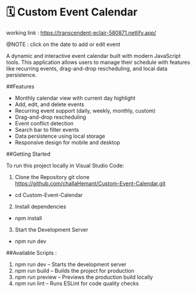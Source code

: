 # 🗓️ Custom Event Calendar
working link : https://transcendent-eclair-580871.netlify.app/

@NOTE : click on the date to add or edit event

A dynamic and interactive event calendar built with modern JavaScript tools. This application allows users to manage their schedule with features like recurring events, drag-and-drop rescheduling, and local data persistence.

##Features
- Monthly calendar view with current day highlight  
- Add, edit, and delete events  
- Recurring event support (daily, weekly, monthly, custom)  
- Drag-and-drop rescheduling  
- Event conflict detection  
- Search bar to filter events  
- Data persistence using local storage  
- Responsive design for mobile and desktop

 ##Getting Started

To run this project locally in Visual Studio Code:

1. Clone the Repository
git clone https://github.com/challaHemant/Custom-Event-Calendar.git
 - cd Custom-Event-Calendar

2. Install dependencies
- npm install

3. Start the Development Server
- npm run dev


##Available Scripts : 
1. npm run dev
– Starts the development server
2. npm run build 
– Builds the project for production
3. npm run preview 
– Previews the production build locally
4. npm run lint
– Runs ESLint for code quality checks



